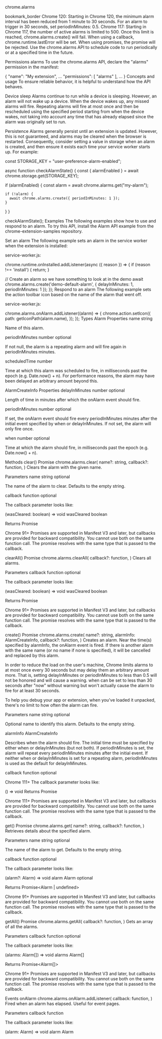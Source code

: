 chrome.alarms 

bookmark_border
Chrome 120: Starting in Chrome 120, the minimum alarm interval has been reduced from 1 minute to 30 seconds. For an alarm to trigger in 30 seconds, set periodInMinutes: 0.5.
Chrome 117: Starting in Chrome 117, the number of active alarms is limited to 500. Once this limit is reached, chrome.alarms.create() will fail. When using a callback, chrome.runtime.lastError will be set. When using promises, the promise will be rejected.
Use the chrome.alarms API to schedule code to run periodically or at a specified time in the future.

Permissions
alarms
To use the chrome.alarms API, declare the "alarms" permission in the manifest:


{
  "name": "My extension",
  ...
  "permissions": [
    "alarms"
  ],
  ...
}
Concepts and usage
To ensure reliable behavior, it is helpful to understand how the API behaves.

Device sleep
Alarms continue to run while a device is sleeping. However, an alarm will not wake up a device. When the device wakes up, any missed alarms will fire. Repeating alarms will fire at most once and then be rescheduled using the specified period starting from when the device wakes, not taking into account any time that has already elapsed since the alarm was originally set to run.

Persistence
Alarms generally persist until an extension is updated. However, this is not guaranteed, and alarms may be cleared when the browser is restarted. Consequently, consider setting a value in storage when an alarm is created, and then ensure it exists each time your service worker starts up. For example:


const STORAGE_KEY = "user-preference-alarm-enabled";

async function checkAlarmState() {
  const { alarmEnabled } = await chrome.storage.get(STORAGE_KEY);

  if (alarmEnabled) {
    const alarm = await chrome.alarms.get("my-alarm");

    if (!alarm) {
      await chrome.alarms.create({ periodInMinutes: 1 });
    }
  }
}

checkAlarmState();
Examples
The following examples show how to use and respond to an alarm. To try this API, install the Alarm API example from the chrome-extension-samples repository.

Set an alarm
The following example sets an alarm in the service worker when the extension is installed:

service-worker.js:


chrome.runtime.onInstalled.addListener(async ({ reason }) => {
  if (reason !== 'install') {
    return;
  }

  // Create an alarm so we have something to look at in the demo
  await chrome.alarms.create('demo-default-alarm', {
    delayInMinutes: 1,
    periodInMinutes: 1
  });
});
Respond to an alarm
The following example sets the action toolbar icon based on the name of the alarm that went off.

service-worker.js:

chrome.alarms.onAlarm.addListener((alarm) => {
  chrome.action.setIcon({
    path: getIconPath(alarm.name),
  });
});
Types
Alarm
Properties
name
string

Name of this alarm.

periodInMinutes
number optional

If not null, the alarm is a repeating alarm and will fire again in periodInMinutes minutes.

scheduledTime
number

Time at which this alarm was scheduled to fire, in milliseconds past the epoch (e.g. Date.now() + n). For performance reasons, the alarm may have been delayed an arbitrary amount beyond this.

AlarmCreateInfo
Properties
delayInMinutes
number optional

Length of time in minutes after which the onAlarm event should fire.

periodInMinutes
number optional

If set, the onAlarm event should fire every periodInMinutes minutes after the initial event specified by when or delayInMinutes. If not set, the alarm will only fire once.

when
number optional

Time at which the alarm should fire, in milliseconds past the epoch (e.g. Date.now() + n).

Methods
clear()
Promise
chrome.alarms.clear(
  name?: string,
  callback?: function,
)
Clears the alarm with the given name.

Parameters
name
string optional

The name of the alarm to clear. Defaults to the empty string.

callback
function optional

The callback parameter looks like:

(wasCleared: boolean) => void
wasCleared
boolean

Returns
Promise<boolean>

Chrome 91+
Promises are supported in Manifest V3 and later, but callbacks are provided for backward compatibility. You cannot use both on the same function call. The promise resolves with the same type that is passed to the callback.

clearAll()
Promise
chrome.alarms.clearAll(
  callback?: function,
)
Clears all alarms.

Parameters
callback
function optional

The callback parameter looks like:

(wasCleared: boolean) => void
wasCleared
boolean

Returns
Promise<boolean>

Chrome 91+
Promises are supported in Manifest V3 and later, but callbacks are provided for backward compatibility. You cannot use both on the same function call. The promise resolves with the same type that is passed to the callback.

create()
Promise
chrome.alarms.create(
  name?: string,
  alarmInfo: AlarmCreateInfo,
  callback?: function,
)
Creates an alarm. Near the time(s) specified by alarmInfo, the onAlarm event is fired. If there is another alarm with the same name (or no name if none is specified), it will be cancelled and replaced by this alarm.

In order to reduce the load on the user's machine, Chrome limits alarms to at most once every 30 seconds but may delay them an arbitrary amount more. That is, setting delayInMinutes or periodInMinutes to less than 0.5 will not be honored and will cause a warning. when can be set to less than 30 seconds after "now" without warning but won't actually cause the alarm to fire for at least 30 seconds.

To help you debug your app or extension, when you've loaded it unpacked, there's no limit to how often the alarm can fire.

Parameters
name
string optional

Optional name to identify this alarm. Defaults to the empty string.

alarmInfo
AlarmCreateInfo

Describes when the alarm should fire. The initial time must be specified by either when or delayInMinutes (but not both). If periodInMinutes is set, the alarm will repeat every periodInMinutes minutes after the initial event. If neither when or delayInMinutes is set for a repeating alarm, periodInMinutes is used as the default for delayInMinutes.

callback
function optional

Chrome 111+
The callback parameter looks like:

() => void
Returns
Promise<void>

Chrome 111+
Promises are supported in Manifest V3 and later, but callbacks are provided for backward compatibility. You cannot use both on the same function call. The promise resolves with the same type that is passed to the callback.

get()
Promise
chrome.alarms.get(
  name?: string,
  callback?: function,
)
Retrieves details about the specified alarm.

Parameters
name
string optional

The name of the alarm to get. Defaults to the empty string.

callback
function optional

The callback parameter looks like:

(alarm?: Alarm) => void
alarm
Alarm optional

Returns
Promise<Alarm | undefined>

Chrome 91+
Promises are supported in Manifest V3 and later, but callbacks are provided for backward compatibility. You cannot use both on the same function call. The promise resolves with the same type that is passed to the callback.

getAll()
Promise
chrome.alarms.getAll(
  callback?: function,
)
Gets an array of all the alarms.

Parameters
callback
function optional

The callback parameter looks like:

(alarms: Alarm[]) => void
alarms
Alarm[]

Returns
Promise<Alarm[]>

Chrome 91+
Promises are supported in Manifest V3 and later, but callbacks are provided for backward compatibility. You cannot use both on the same function call. The promise resolves with the same type that is passed to the callback.

Events
onAlarm
chrome.alarms.onAlarm.addListener(
  callback: function,
)
Fired when an alarm has elapsed. Useful for event pages.

Parameters
callback
function

The callback parameter looks like:


(alarm: Alarm) => void
alarm
Alarm